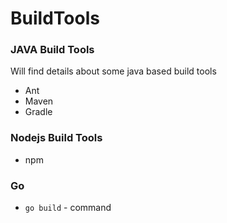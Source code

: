 # BuildTools

### JAVA Build Tools
   Will find details about some java based build tools
   
   * Ant
   * Maven
   * Gradle
   
### Nodejs Build Tools
   * npm
   
### Go
   * `go build` - command
   
